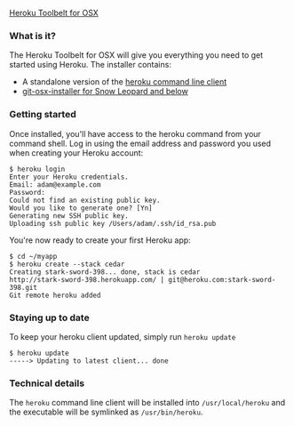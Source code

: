 <p class="button">
	<a href="/osx/download">Heroku Toolbelt for OSX</a>
</p>

### What is it?

The Heroku Toolbelt for OSX will give you everything you need to get started using Heroku. The installer contains:

* A standalone version of the [heroku command line client](http://github.com/heroku/heroku)
* [git-osx-installer for Snow Leopard and below](http://code.google.com/p/git-osx-installer)

### Getting started

Once installed, you'll have access to the heroku command from your command shell. Log in using the email address and password you used when creating your Heroku account:

<pre><code><span class="highlight">$ heroku login</span>
Enter your Heroku credentials.
Email: adam@example.com
Password:
Could not find an existing public key.
Would you like to generate one? [Yn]
Generating new SSH public key.
Uploading ssh public key /Users/adam/.ssh/id_rsa.pub</code></pre>

You're now ready to create your first Heroku app:

<pre><code><span class="highlight">$ cd ~/myapp</span>
<span class="highlight">$ heroku create --stack cedar</span>
Creating stark-sword-398... done, stack is cedar
http://stark-sword-398.herokuapp.com/ | git@heroku.com:stark-sword-398.git
Git remote heroku added</code></pre>

### Staying up to date

To keep your heroku client updated, simply run `heroku update`

<pre><code><span class="highlight">$ heroku update</span>
-----> Updating to latest client... done</code></pre>

### Technical details

The `heroku` command line client will be installed into `/usr/local/heroku` and the executable will be symlinked as `/usr/bin/heroku`.
